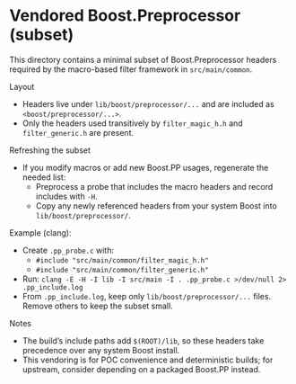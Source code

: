 # Vendored Boost.Preprocessor (subset)

This directory contains a minimal subset of Boost.Preprocessor headers required by the macro-based filter framework in `src/main/common`.

Layout
- Headers live under `lib/boost/preprocessor/...` and are included as `<boost/preprocessor/...>`.
- Only the headers used transitively by `filter_magic_h.h` and `filter_generic.h` are present.

Refreshing the subset
- If you modify macros or add new Boost.PP usages, regenerate the needed list:
  - Preprocess a probe that includes the macro headers and record includes with `-H`.
  - Copy any newly referenced headers from your system Boost into `lib/boost/preprocessor/`.

Example (clang):
- Create `.pp_probe.c` with:
  - `#include "src/main/common/filter_magic_h.h"`
  - `#include "src/main/common/filter_generic.h"`
- Run: `clang -E -H -I lib -I src/main -I . .pp_probe.c >/dev/null 2> .pp_include.log`
- From `.pp_include.log`, keep only `lib/boost/preprocessor/...` files. Remove others to keep the subset small.

Notes
- The build’s include paths add `$(ROOT)/lib`, so these headers take precedence over any system Boost install.
- This vendoring is for POC convenience and deterministic builds; for upstream, consider depending on a packaged Boost.PP instead.

